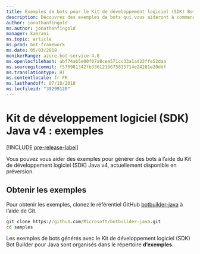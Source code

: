 ```yaml
---
title: Exemples de bots pour le Kit de développement logiciel (SDK) Bot Builder pour Java | Microsoft Docs
description: Découvrez des exemples de bots qui vous aideront à commencer à développer vos bots avec le Kit de développement logiciel (SDK) Bot Builder pour Java.
author: jonathanfingold
ms.author: jonathanfingold
manager: kamrani
ms.topic: article
ms.prod: bot-framework
ms.date: 05/03/2018
monikerRange: azure-bot-service-4.0
ms.openlocfilehash: abf74ab5e00f07a8cea571cc33a1ad23ffe52daa
ms.sourcegitcommit: f576981342fb3361216675815714e24281e20ddf
ms.translationtype: HT
ms.contentlocale: fr-FR
ms.lasthandoff: 07/18/2018
ms.locfileid: "39299120"
---
```

# <a name="bot-builder-sdk-v4-java-samples"></a>Kit de développement logiciel (SDK) Java v4 : exemples
[!INCLUDE [pre-release-label](../includes/pre-release-label.md)]

Vous pouvez vous aider des exemples pour générer des bots à l’aide du Kit de développement logiciel (SDK) Java v4, actuellement disponible en préversion.

## <a name="get-the-samples"></a>Obtenir les exemples
Pour obtenir les exemples, clonez le référentiel GitHub [botbuilder-java](https://github.com/Microsoft/botbuilder-java) à l’aide de Git.

```cmd
git clone https://github.com/Microsoft/botbuilder-java.git
cd samples
```
Les exemples de bots générés avec le Kit de développement logiciel (SDK) Bot Builder pour Java sont organisés dans le répertoire **d’exemples**.
